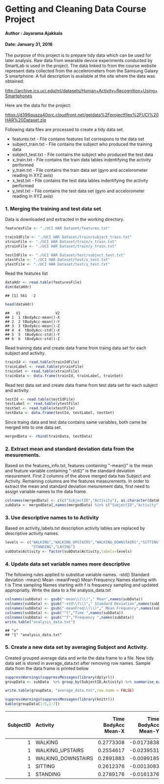 # Getting and Cleaning Data Course Project
####  Author : Jayarama Ajakkala
#### Date: January 31, 2016

The purpose of this project is to prepare tidy data which can be used for later analysis. Raw data from wearable device experiments conducted by SmartLab is used in the project. 
The data linked to from the course website represent data collected from the accelerometers from the Samsung Galaxy S smartphone. A full description is available at the site where the data was obtained:

http://archive.ics.uci.edu/ml/datasets/Human+Activity+Recognition+Using+Smartphones

Here are the data for the project:

https://d396qusza40orc.cloudfront.net/getdata%2Fprojectfiles%2FUCI%20HAR%20Dataset.zip

Following data files are processed to create a tidy data set.

* features.txt  - File contains features list correspons to the data set
* subject_train.txt - File contains the subject who produced the training data
* subject_test.txt - File contains the subject who produced the test data
* x_train.txt  - File contains the train data lables indentifying the activity performed
* y_train.txt  - File contains the train data set (gyro and accelorometer reading in XYZ axis)
* x_test.txt  - File contains the test data lables indentifying the activity performed
* y_test.txt  - File contains the test data set (gyro and accelorometer reading in XYZ axis)

### 1. Merging the training and test data set

Data is downloaded and extracted in the working directory. 


```r
featuresFile <- "./UCI HAR Dataset/features.txt"

trainIdFile <- "./UCI HAR Dataset/train/subject_train.txt"
xtrainFile <- "./UCI HAR Dataset/train/x_train.txt"
ytrainFile <- "./UCI HAR Dataset/train/y_train.txt"

testIdFile <- "./UCI HAR Dataset/test/subject_test.txt"
xtestFile <- "./UCI HAR Dataset/test/x_test.txt"
ytestFile <- "./UCI HAR Dataset/test/y_test.txt"
```

Read the features list

```r
dataHdr <- read.table(featuresFile)
dim(dataHdr)
```

```
## [1] 561   2
```

```r
head(dataHdr)
```

```
##   V1                V2
## 1  1 tBodyAcc-mean()-X
## 2  2 tBodyAcc-mean()-Y
## 3  3 tBodyAcc-mean()-Z
## 4  4  tBodyAcc-std()-X
## 5  5  tBodyAcc-std()-Y
## 6  6  tBodyAcc-std()-Z
```
Read training data and create data frame from traing data set for each subject and activity.

```r
trainId <- read.table(trainIdFile)
trainLabel <- read.table(ytrainFile)
trainSet <- read.table(xtrainFile)
trainData <- data.frame(trainId, trainLabel, trainSet)
```
Read test data set and create data frame from test data set for each subject and activity.

```r
testId <- read.table(testIdFile)
testLabel <- read.table(ytestFile)
testSet <- read.table(xtestFile)
testData <- data.frame(testId, testLabel, testSet)
```
Since traing data and test data contains same variables, both came be merged into to one data set.

```r
mergedData <- rbind(trainData, testData)
```
### 2. Extract mean and standard deviation data from the mesurements.
Based on the features_info.txt, features containing "-mean()" is the mean and feature variable containing "-std()" is the standard deviation mesurement. First 2 columns of the above merged data has Subject and Activity. Remaining columns are the features measurements. In order to extract the mean and standard deviation mesurement data, first need to assign variable names to the data frame.


```r
colnames(mergedData) <- c(c("SubjectID","Activity"), as.character(dataHdr$V2))
subData <- mergedData[,names(mergedData) %in% c("SubjectID","Activity") | grepl("mean",names(mergedData)) | grepl("std",names(mergedData))]
```
### 3. Use descriptive names to to Activity
Based on activity_labels.txt description activity lables are replaced by descriptive activity names. 

```r
levels <- c("WALKING","WALKING_UPSTAIRS","WALKING_DOWNSTAIRS","SITTING",
            "STANDING","LAYING")
subData$Activity <- factor(subData$Activity,labels=levels)
```
### 4. Update data set variable names more descriptive
The following rules applied to substitue variable names.
-std()   Standard deviation
-mean()  Mean
-meanFreq() Mean Frequency
Names starting with t is Time sampling
Names starting with f is frequency sampling and updated appropriatly.
Write the data to a file analysis_data.txt

```r
colnames(subData) <- gsub("-mean\\(\\)"," Mean",names(subData))
colnames(subData) <- gsub("-std\\(\\)"," Standard Deviation",names(subData))
colnames(subData) <- gsub("-meanFreq\\(\\)"," Mean Frequency",names(subData))
colnames(subData) <- gsub("^t","Time ",names(subData))
colnames(subData) <- gsub("^f","Frequency ",names(subData))
write.table("analysis_data.txt")
```

```
## "x"
## "1" "analysis_data.txt"
```
### 5. Create a new data set by averaging Subject and Activity.
Created grouped average data and write the data frame to a file.
New tidy data set is stored in average_data.txt after removing row names.
Sample data from the data frame is printed below

```r
suppressWarnings(suppressMessages(library(dplyr)))
groupData <- subData  %>% group_by(SubjectID,Activity) %>% summarise_each(funs(mean))

write.table(groupData, "average_data.txt",row.name = FALSE)

suppressWarnings(suppressMessages(library(knitr)))
kable(groupData[1:5,1:7])
```



| SubjectID|Activity           | Time BodyAcc Mean-X| Time BodyAcc Mean-Y| Time BodyAcc Mean-Z| Time BodyAcc Standard Deviation-X| Time BodyAcc Standard Deviation-Y|
|---------:|:------------------|-------------------:|-------------------:|-------------------:|---------------------------------:|---------------------------------:|
|         1|WALKING            |           0.2773308|          -0.0173838|          -0.1111481|                        -0.2837403|                         0.1144613|
|         1|WALKING_UPSTAIRS   |           0.2554617|          -0.0239531|          -0.0973020|                        -0.3547080|                        -0.0023203|
|         1|WALKING_DOWNSTAIRS |           0.2891883|          -0.0099185|          -0.1075662|                         0.0300353|                        -0.0319359|
|         1|SITTING            |           0.2612376|          -0.0013083|          -0.1045442|                        -0.9772290|                        -0.9226186|
|         1|STANDING           |           0.2789176|          -0.0161376|          -0.1106018|                        -0.9957599|                        -0.9731901|
